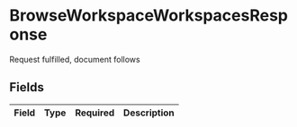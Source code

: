 # BrowseWorkspaceWorkspacesResponse

Request fulfilled, document follows


## Fields

| Field       | Type        | Required    | Description |
| ----------- | ----------- | ----------- | ----------- |
